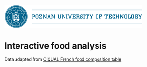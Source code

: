![Politechnika Poznanska](/assets/logo_pp.png "logo")

# Interactive food analysis 

Data adapted from [CIQUAL French food composition table](https://ciqual.anses.fr/)




